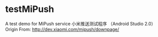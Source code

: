 # testMiPush
A test demo for MiPush service 小米推送测试程序 （Android Studio 2.0）
Origin From: http://dev.xiaomi.com/mipush/downpage/
